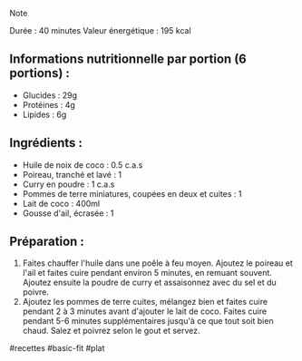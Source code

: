 > [!NOTE]
> Durée : 40 minutes
> Valeur énergétique : 195 kcal
## Informations nutritionnelle par portion (6 portions) :
- Glucides : 29g
- Protéines : 4g
- Lipides : 6g
## Ingrédients : 
- Huile de noix de coco : 0.5 c.a.s
- Poireau, tranché et lavé : 1
- Curry en poudre : 1 c.a.s
- Pommes de terre miniatures, coupées en deux et cuites : 1
- Lait de coco : 400ml
- Gousse d'ail, écrasée : 1
## Préparation :
1. Faites chauffer l'huile dans une poêle à feu moyen. Ajoutez le poireau et l'ail et faites cuire pendant environ 5 minutes, en remuant souvent. Ajoutez ensuite la poudre de curry et assaisonnez avec du sel et du poivre.
2. Ajoutez les pommes de terre cuites, mélangez bien et faites cuire pendant 2 à 3 minutes avant d'ajouter le lait de coco. Faites cuire pendant 5-6 minutes supplémentaires jusqu'à ce que tout soit bien chaud. Salez et poivrez selon le gout et servez. 

#recettes #basic-fit #plat
